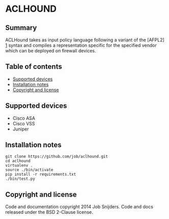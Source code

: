 ACLHOUND
========

Summary
-------

ACLHound takes as input policy language following a variant of the [AFPL2] [1]
syntax and compiles a representation specific for the specified vendor which
can be deployed on firewall devices.

Table of contents
-----------------

- [Supported devices](#supported-devices)
- [Installation notes](#installation-notes)
- [Copyright and license](#copyright-and-license)

Supported devices 
-----------------

* Cisco ASA
* Cisco VSS
* Juniper

Installation notes
------------------

```
git clone https://github.com/job/aclhound.git
cd aclhound
virtualenv .
source ./bin/activate
pip install -r requirements.txt
./bin/test.py
```

Copyright and license
---------------------

Code and documentation copyright 2014 Job Snijders. Code and docs released
under the BSD 2-Clause license.


[1]: http://www.lsi.us.es/~quivir/sergio/DEPEND09.pdf "AFPL2"
